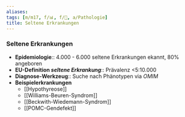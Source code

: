 ```yaml
---
aliases: 
tags: [m/m17, f/📊, f/🧬, a/Pathologie]
title: Seltene Erkrankungen
---
```

### Seltene Erkrankungen 
- **Epidemiologie**:: 4.000 - 6.000 seltene Erkrankungen ekannt, 80% angeboren
- **EU-Definition *seltene Erkrankung***:: Prävalenz <5:10.000
- **Diagnose-Werkzeug**:: Suche nach Phänotypen via *OMIM*
- **Beispielerkrankungen**
	- [[Hypothyreose]]
	- [[Williams-Beuren-Syndrom]]
	- [[Beckwith-Wiedemann-Syndrom]]
	- [[POMC-Gendefekt]]
